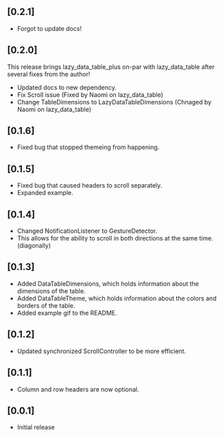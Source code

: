 ## [0.2.1]

* Forgot to update docs!

## [0.2.0]

This release brings lazy_data_table_plus on-par with lazy_data_table after several fixes from the author!

* Updated docs to new dependency.
* Fix Scroll issue (Fixed by Naomi on lazy_data_table)
* Change TableDimensions to LazyDataTableDimensions (Chnaged by Naomi on lazy_data_table)

## [0.1.6]

* Fixed bug that stopped themeing from happening.

## [0.1.5]

* Fixed bug that caused headers to scroll separately.
* Expanded example.

## [0.1.4]

* Changed NotificationListener to GestureDetector.
* This allows for the ability to scroll in both directions at the same time.(diagonally)

## [0.1.3]

* Added DataTableDimensions, which holds information about the dimensions of the table.
* Added DataTableTheme, which holds information about the colors and borders of the table.
* Added example gif to the README.

## [0.1.2]

* Updated synchronized ScrollController to be more efficient.

## [0.1.1]

* Column and row headers are now optional.

## [0.0.1]

* Initial release
